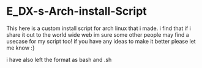 # E_DX-s-Arch-install-Script
This here is a custom install script for arch linux that i made.
i find that if i share it out to the world wide web im sure some other people may find a usecase for my script too!
if you have any ideas to make it better please let me know :}


i have also left the format as bash and .sh
